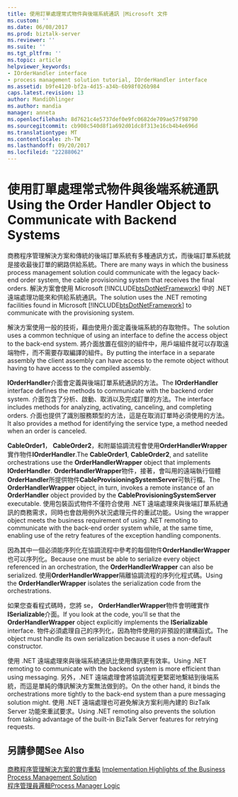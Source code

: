```yaml
---
title: 使用訂單處理常式物件與後端系統通訊 |Microsoft 文件
ms.custom: ''
ms.date: 06/08/2017
ms.prod: biztalk-server
ms.reviewer: ''
ms.suite: ''
ms.tgt_pltfrm: ''
ms.topic: article
helpviewer_keywords:
- IOrderHandler interface
- process management solution tutorial, IOrderHandler interface
ms.assetid: b9fe4120-bf2a-4d15-a34b-6b98f026b984
caps.latest.revision: 13
author: MandiOhlinger
ms.author: mandia
manager: anneta
ms.openlocfilehash: 8d7621c4e5737def0e9fc0682de709ae57f98790
ms.sourcegitcommit: cb908c540d8f1a692d01dc8f313e16cb4b4e696d
ms.translationtype: MT
ms.contentlocale: zh-TW
ms.lasthandoff: 09/20/2017
ms.locfileid: "22288062"
---
```

# <a name="using-the-order-handler-object-to-communicate-with-backend-systems"></a><span data-ttu-id="d211e-102">使用訂單處理常式物件與後端系統通訊</span><span class="sxs-lookup"><span data-stu-id="d211e-102">Using the Order Handler Object to Communicate with Backend Systems</span></span>
<span data-ttu-id="d211e-103">商務程序管理解決方案和傳統的後端訂單系統有多種通訊方式，而後端訂單系統就是接收最後訂單的網路供給系統。</span><span class="sxs-lookup"><span data-stu-id="d211e-103">There are many ways in which the business process management solution could communicate with the legacy back-end order system, the cable provisioning system that receives the final orders.</span></span> <span data-ttu-id="d211e-104">解決方案會使用 Microsoft [!INCLUDE[btsDotNetFramework](../includes/btsdotnetframework-md.md)] 中的 .NET 遠端處理功能來和供給系統通訊。</span><span class="sxs-lookup"><span data-stu-id="d211e-104">The solution uses the .NET remoting facilities found in Microsoft [!INCLUDE[btsDotNetFramework](../includes/btsdotnetframework-md.md)] to communicate with the provisioning system.</span></span>  
  
 <span data-ttu-id="d211e-105">解決方案使用一般的技術，藉由使用介面定義後端系統的存取物件。</span><span class="sxs-lookup"><span data-stu-id="d211e-105">The solution uses a common technique of using an interface to define the access object to the back-end system.</span></span> <span data-ttu-id="d211e-106">將介面放置在個別的組件中，用戶端組件就可以存取遠端物件，而不需要存取編譯的組件。</span><span class="sxs-lookup"><span data-stu-id="d211e-106">By putting the interface in a separate assembly the client assembly can have access to the remote object without having to have access to the compiled assembly.</span></span>  
  
 <span data-ttu-id="d211e-107">**IOrderHandler**介面會定義與後端訂單系統通訊的方法。</span><span class="sxs-lookup"><span data-stu-id="d211e-107">The **IOrderHandler** interface defines the methods to communicate with the backend order system.</span></span> <span data-ttu-id="d211e-108">介面包含了分析、啟動、取消以及完成訂單的方法。</span><span class="sxs-lookup"><span data-stu-id="d211e-108">The interface includes methods for analyzing, activating, canceling, and completing orders.</span></span> <span data-ttu-id="d211e-109">介面也提供了識別服務類型的方法，這是在取消訂單時必須使用的方法。</span><span class="sxs-lookup"><span data-stu-id="d211e-109">It also provides a method for identifying the service type, a method needed when an order is canceled.</span></span>  
  
 <span data-ttu-id="d211e-110">**CableOrder1**， **CableOrder2**，和附屬協調流程會使用**OrderHandlerWrapper**實作物件**IOrderHandler**.</span><span class="sxs-lookup"><span data-stu-id="d211e-110">The **CableOrder1**, **CableOrder2**, and satellite orchestrations use the **OrderHandlerWrapper** object that implements **IOrderHandler**.</span></span> <span data-ttu-id="d211e-111">**OrderHandlerWrapper**物件，接著，會叫用的遠端執行個體**OrderHandler**所提供物件**CableProvisioningSystemServer**可執行檔。</span><span class="sxs-lookup"><span data-stu-id="d211e-111">The **OrderHandlerWrapper** object, in turn, invokes a remote instance of an **OrderHandler** object provided by the **CableProvisioningSystemServer** executable.</span></span> <span data-ttu-id="d211e-112">使用包裝函式物件不僅符合使用 .NET 遠端處理來與後端訂單系統通訊的商務需求，同時也會啟用例外狀況處理元件的重試功能。</span><span class="sxs-lookup"><span data-stu-id="d211e-112">Using the wrapper object meets the business requirement of using .NET remoting to communicate with the back-end order system while, at the same time, enabling use of the retry features of the exception handling components.</span></span>  
  
 <span data-ttu-id="d211e-113">因為其中一個必須能序列化在協調流程中參考的每個物件**OrderHandlerWrapper**也可以序列化。</span><span class="sxs-lookup"><span data-stu-id="d211e-113">Because one must be able to serialize every object referenced in an orchestration, the **OrderHandlerWrapper** can also be serialized.</span></span> <span data-ttu-id="d211e-114">使用**OrderHandlerWrapper**隔離協調流程的序列化程式碼。</span><span class="sxs-lookup"><span data-stu-id="d211e-114">Using the **OrderHandlerWrapper** isolates the serialization code from the orchestrations.</span></span>  
  
 <span data-ttu-id="d211e-115">如果您查看程式碼時，您將 se， **OrderHandlerWrapper**物件會明確實作**ISerializable**介面。</span><span class="sxs-lookup"><span data-stu-id="d211e-115">If you look at the code, you'll se that the **OrderHandlerWrapper** object explicitly implements the **ISerializable** interface.</span></span> <span data-ttu-id="d211e-116">物件必須處理自己的序列化，因為物件使用的非預設的建構函式。</span><span class="sxs-lookup"><span data-stu-id="d211e-116">The object must handle its own serialization because it uses a non-default constructor.</span></span>  
  
 <span data-ttu-id="d211e-117">使用 .NET 遠端處理來與後端系統通訊比使用傳訊更有效率。</span><span class="sxs-lookup"><span data-stu-id="d211e-117">Using .NET remoting to communicate with the backend system is more efficient than using messaging.</span></span> <span data-ttu-id="d211e-118">另外，.NET 遠端處理會將協調流程更緊密地繫結到後端系統，而這是單純的傳訊解決方案無法做到的。</span><span class="sxs-lookup"><span data-stu-id="d211e-118">On the other hand, it binds the orchestrations more tightly to the back-end system than a pure messaging solution might.</span></span> <span data-ttu-id="d211e-119">使用 .NET 遠端處理也可避免解決方案利用內建的 BizTalk Server 功能來重試要求。</span><span class="sxs-lookup"><span data-stu-id="d211e-119">Using .NET remoting also prevents the solution from taking advantage of the built-in BizTalk Server features for retrying requests.</span></span>  
  
## <a name="see-also"></a><span data-ttu-id="d211e-120">另請參閱</span><span class="sxs-lookup"><span data-stu-id="d211e-120">See Also</span></span>  
 <span data-ttu-id="d211e-121">[商務程序管理解決方案的實作重點](../core/implementation-highlights-of-the-business-process-management-solution.md) </span><span class="sxs-lookup"><span data-stu-id="d211e-121">[Implementation Highlights of the Business Process Management Solution](../core/implementation-highlights-of-the-business-process-management-solution.md) </span></span>  
 [<span data-ttu-id="d211e-122">程序管理員邏輯</span><span class="sxs-lookup"><span data-stu-id="d211e-122">Process Manager Logic</span></span>](../core/process-manager-logic.md)
